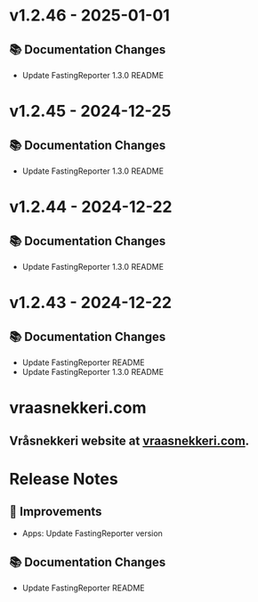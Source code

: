 # v1.2.46 - 2025-01-01
## 📚 Documentation Changes
- Update FastingReporter 1.3.0 README

# v1.2.45 - 2024-12-25
## 📚 Documentation Changes
- Update FastingReporter 1.3.0 README

# v1.2.44 - 2024-12-22
## 📚 Documentation Changes
- Update FastingReporter 1.3.0 README

# v1.2.43 - 2024-12-22
## 📚 Documentation Changes
- Update FastingReporter README
- Update FastingReporter 1.3.0 README

# vraasnekkeri.com
## Vråsnekkeri website at [vraasnekkeri.com](https://www.vraasnekkeri.com).

# Release Notes
## 🔨 Improvements
- Apps: Update FastingReporter version

## 📚 Documentation Changes
- Update FastingReporter README